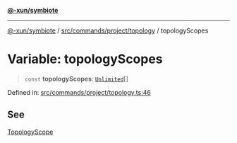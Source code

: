 [**@-xun/symbiote**](../../../../../README.md)

***

[@-xun/symbiote](../../../../../README.md) / [src/commands/project/topology](../README.md) / topologyScopes

# Variable: topologyScopes

> `const` **topologyScopes**: [`Unlimited`](../../../../configure/enumerations/UnlimitedGlobalScope.md#unlimited)[]

Defined in: [src/commands/project/topology.ts:46](https://github.com/Xunnamius/symbiote/blob/32027a085b8c7c4a98bb8de413916d57db0fd040/src/commands/project/topology.ts#L46)

## See

[TopologyScope](../../../../configure/enumerations/UnlimitedGlobalScope.md)
